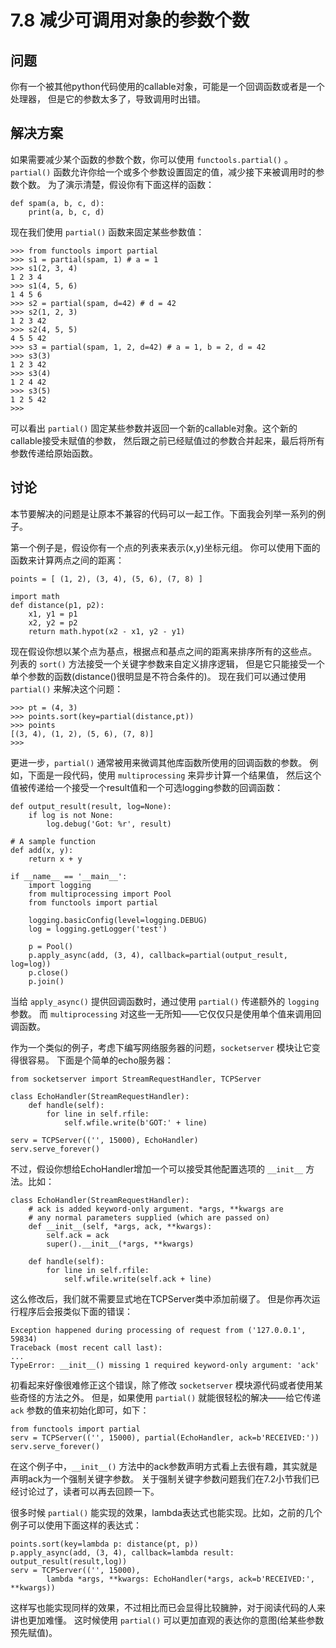 

# 7.8 减少可调用对象的参数个数

## 问题

你有一个被其他python代码使用的callable对象，可能是一个回调函数或者是一个处理器， 但是它的参数太多了，导致调用时出错。

## 解决方案

如果需要减少某个函数的参数个数，你可以使用 `functools.partial()` 。 `partial()`
函数允许你给一个或多个参数设置固定的值，减少接下来被调用时的参数个数。 为了演示清楚，假设你有下面这样的函数：

    
    
    def spam(a, b, c, d):
        print(a, b, c, d)
    

现在我们使用 `partial()` 函数来固定某些参数值：

    
    
    >>> from functools import partial
    >>> s1 = partial(spam, 1) # a = 1
    >>> s1(2, 3, 4)
    1 2 3 4
    >>> s1(4, 5, 6)
    1 4 5 6
    >>> s2 = partial(spam, d=42) # d = 42
    >>> s2(1, 2, 3)
    1 2 3 42
    >>> s2(4, 5, 5)
    4 5 5 42
    >>> s3 = partial(spam, 1, 2, d=42) # a = 1, b = 2, d = 42
    >>> s3(3)
    1 2 3 42
    >>> s3(4)
    1 2 4 42
    >>> s3(5)
    1 2 5 42
    >>>
    

可以看出 `partial()` 固定某些参数并返回一个新的callable对象。这个新的callable接受未赋值的参数，
然后跟之前已经赋值过的参数合并起来，最后将所有参数传递给原始函数。

## 讨论

本节要解决的问题是让原本不兼容的代码可以一起工作。下面我会列举一系列的例子。

第一个例子是，假设你有一个点的列表来表示(x,y)坐标元组。 你可以使用下面的函数来计算两点之间的距离：

    
    
    points = [ (1, 2), (3, 4), (5, 6), (7, 8) ]
    
    import math
    def distance(p1, p2):
        x1, y1 = p1
        x2, y2 = p2
        return math.hypot(x2 - x1, y2 - y1)
    

现在假设你想以某个点为基点，根据点和基点之间的距离来排序所有的这些点。 列表的 `sort()` 方法接受一个关键字参数来自定义排序逻辑，
但是它只能接受一个单个参数的函数(distance()很明显是不符合条件的)。 现在我们可以通过使用 `partial()` 来解决这个问题：

    
    
    >>> pt = (4, 3)
    >>> points.sort(key=partial(distance,pt))
    >>> points
    [(3, 4), (1, 2), (5, 6), (7, 8)]
    >>>
    

更进一步，`partial()` 通常被用来微调其他库函数所使用的回调函数的参数。 例如，下面是一段代码，使用 `multiprocessing`
来异步计算一个结果值， 然后这个值被传递给一个接受一个result值和一个可选logging参数的回调函数：

    
    
    def output_result(result, log=None):
        if log is not None:
            log.debug('Got: %r', result)
    
    # A sample function
    def add(x, y):
        return x + y
    
    if __name__ == '__main__':
        import logging
        from multiprocessing import Pool
        from functools import partial
    
        logging.basicConfig(level=logging.DEBUG)
        log = logging.getLogger('test')
    
        p = Pool()
        p.apply_async(add, (3, 4), callback=partial(output_result, log=log))
        p.close()
        p.join()
    

当给 `apply_async()` 提供回调函数时，通过使用 `partial()` 传递额外的 `logging` 参数。 而
`multiprocessing` 对这些一无所知——它仅仅只是使用单个值来调用回调函数。

作为一个类似的例子，考虑下编写网络服务器的问题，`socketserver` 模块让它变得很容易。 下面是个简单的echo服务器：

    
    
    from socketserver import StreamRequestHandler, TCPServer
    
    class EchoHandler(StreamRequestHandler):
        def handle(self):
            for line in self.rfile:
                self.wfile.write(b'GOT:' + line)
    
    serv = TCPServer(('', 15000), EchoHandler)
    serv.serve_forever()
    

不过，假设你想给EchoHandler增加一个可以接受其他配置选项的 `__init__` 方法。比如：

    
    
    class EchoHandler(StreamRequestHandler):
        # ack is added keyword-only argument. *args, **kwargs are
        # any normal parameters supplied (which are passed on)
        def __init__(self, *args, ack, **kwargs):
            self.ack = ack
            super().__init__(*args, **kwargs)
    
        def handle(self):
            for line in self.rfile:
                self.wfile.write(self.ack + line)
    

这么修改后，我们就不需要显式地在TCPServer类中添加前缀了。 但是你再次运行程序后会报类似下面的错误：

    
    
    Exception happened during processing of request from ('127.0.0.1', 59834)
    Traceback (most recent call last):
    ...
    TypeError: __init__() missing 1 required keyword-only argument: 'ack'
    

初看起来好像很难修正这个错误，除了修改 `socketserver` 模块源代码或者使用某些奇怪的方法之外。 但是，如果使用 `partial()`
就能很轻松的解决——给它传递 `ack` 参数的值来初始化即可，如下：

    
    
    from functools import partial
    serv = TCPServer(('', 15000), partial(EchoHandler, ack=b'RECEIVED:'))
    serv.serve_forever()
    

在这个例子中，`__init__()` 方法中的ack参数声明方式看上去很有趣，其实就是声明ack为一个强制关键字参数。
关于强制关键字参数问题我们在7.2小节我们已经讨论过了，读者可以再去回顾一下。

很多时候 `partial()` 能实现的效果，lambda表达式也能实现。比如，之前的几个例子可以使用下面这样的表达式：

    
    
    points.sort(key=lambda p: distance(pt, p))
    p.apply_async(add, (3, 4), callback=lambda result: output_result(result,log))
    serv = TCPServer(('', 15000),
            lambda *args, **kwargs: EchoHandler(*args, ack=b'RECEIVED:', **kwargs))
    

这样写也能实现同样的效果，不过相比而已会显得比较臃肿，对于阅读代码的人来讲也更加难懂。 这时候使用 `partial()`
可以更加直观的表达你的意图(给某些参数预先赋值)。

